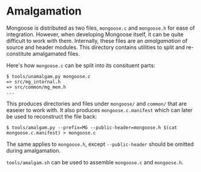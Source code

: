 # Amalgamation

Mongoose is distributed as two files, `mongoose.c` and `mongoose.h` for ease of integration.
However, when developing Mongoose itself, it can be quite difficult to work with them.
Internally, these files are an _amalgamation_ of source and header modules.
This directory contains utilities to split and re-constitute amalgamated files.

Here's how `mongoose.c` can be split into its consituent parts:
```
$ tools/unamalgam.py mongoose.c
=> src/mg_internal.h
=> src/common/mg_mem.h
...
```

This produces directories and files under `mongoose/` and `common/` that are easeier to work with.
It also produces `mongoose.c.manifest` which can later be used to reconstruct the file back:
```
$ tools/amalgam.py --prefix=MG --public-header=mongoose.h $(cat mongoose.c.manifest) > mongoose.c
```

The same applies to `mongoose.h`, except `--public-header` should be omitted during amalgamation.

`tools/amalgam.sh` can be used to assemble `mongoose.c` and `mongoose.h`.
